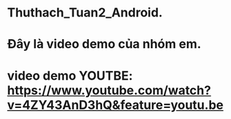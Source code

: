 # Thuthach_Tuan2_Android.
# Đây là video demo của nhóm em.
# video demo YOUTBE: https://www.youtube.com/watch?v=4ZY43AnD3hQ&feature=youtu.be
